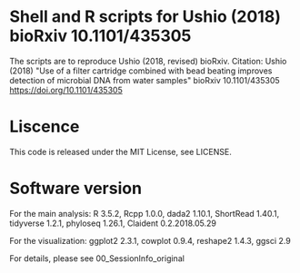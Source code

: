 # Shell and R scripts for Ushio (2018) bioRxiv 10.1101/435305
The scripts are to reproduce Ushio (2018, revised) bioRxiv.
Citation: Ushio (2018) "Use of a filter cartridge combined with bead beating improves detection of microbial DNA from water samples" bioRxiv 10.1101/435305 https://doi.org/10.1101/435305

# Liscence
This code is released under the MIT License, see LICENSE.

# Software version
For the main analysis: R 3.5.2, Rcpp 1.0.0, dada2 1.10.1, ShortRead 1.40.1, tidyverse 1.2.1, phyloseq 1.26.1, Claident 0.2.2018.05.29

For the visualization: ggplot2 2.3.1, cowplot 0.9.4, reshape2 1.4.3, ggsci 2.9

For details, please see 00_SessionInfo_original
